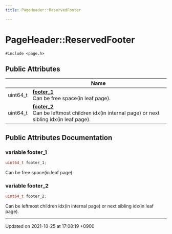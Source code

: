 ```yaml
---
title: PageHeader::ReservedFooter

---
```


# PageHeader::ReservedFooter






`#include <page.h>`

## Public Attributes

|                | Name           |
| -------------- | -------------- |
| uint64_t | **[footer_1](/Classes/structPageHeader_1_1ReservedFooter#variable-footer-1)** <br>Can be free space(in leaf page).  |
| uint64_t | **[footer_2](/Classes/structPageHeader_1_1ReservedFooter#variable-footer-2)** <br>Can be leftmost children idx(in internal page) or next sibling idx(in leaf page).  |

## Public Attributes Documentation

### variable footer_1

```cpp
uint64_t footer_1;
```

Can be free space(in leaf page). 

### variable footer_2

```cpp
uint64_t footer_2;
```

Can be leftmost children idx(in internal page) or next sibling idx(in leaf page). 

-------------------------------

Updated on 2021-10-25 at 17:08:19 +0900